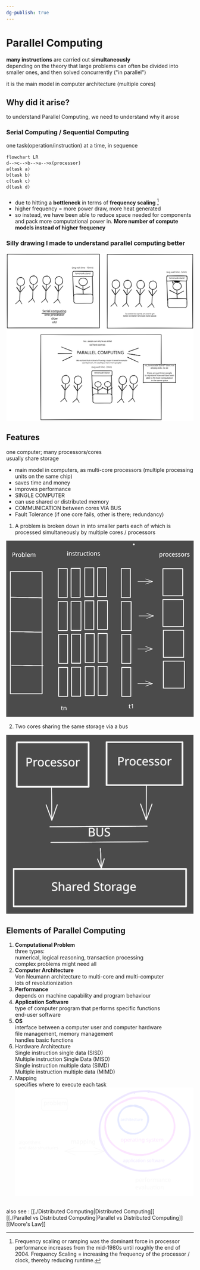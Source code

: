 ```yaml
---  
dg-publish: true  
---  
```

# Parallel Computing   
**many instructions** are carried out **simultaneously**   
depending on the theory that large problems can often be divided into smaller ones, and then solved concurrently ("in parallel")  
  
it is the main model in computer architecture (multiple cores)  
  
## Why did it arise?   
  
to understand Parallel Computing, we need to understand why it arose  
  
### Serial Computing / Sequential Computing   
one task(operation/instruction) at a time, in sequence   
  
```mermaid  
flowchart LR  
d-->c-->b-->a-->x(processor)  
a(task a)  
b(task b)  
c(task c)  
d(task d)  
```  
###  
- due to hitting a **bottleneck** in terms of **frequency scaling** [^1]  
- higher frequency = more power draw, more heat generated   
- so instead, we have been able to reduce space needed for components and  pack more computational power in. **More  number of compute models instead of higher frequency**   
### Silly drawing I made to understand parallel computing better  
  
![A silly comic illustrating how parallel computing came about. By comparing it to the management of a lemonade stand. 100% accurate](./parallelcomputingcomic.svg)  
  
  
  
  
  
## Features   
one computer; many processors/cores   
usually share storage  
- main model in computers, as multi-core processors (multiple processing units on the same chip)  
- saves time and money   
- improves performance   
- SINGLE COMPUTER  
-  can use shared or distributed memory   
- COMMUNICATION between cores VIA BUS   
- Fault Tolerance (if one core fails, other is there; redundancy)  
  
1) A problem is broken down in into smaller parts each of which is processed simultaneously by multiple cores / processors  
  
![image showing how a problem is split and processed](./parallelcomputing2.svg)  
  
  
2) Two cores sharing the same storage via a bus  
  
![two cores sharing same memory through bus](./parallelcomputing1.svg)  
  
## Elements of Parallel Computing   
1. **Computational Problem**      
	three types:   
	numerical, logical reasoning, transaction processing   
	complex problems might need all   
2. **Computer Architecture**   
	Von Neumann architecture to multi-core and  multi-computer  
	lots of revolutionization  
3. **Performance**   
	depends on machine capability and program behaviour 	  
4. **Application Software**   
	type of computer program that performs specific functions  
	end-user software  
5. **OS**  
	interface between a computer user and computer hardware  
	file management, memory management  
	handles basic functions  
6. Hardware Architecture   
	   Single instruction single data (SISD)  
	   Multiple instruction  Single Data (MISD)  
	   Single instruction multiple data (SIMD)  
	   Multiple instruction multiple data (MIMD)  
7. Mapping  
	   specifies where to execute each task  
![elements of parallel computing](./parallelcomputingelements.svg)  
  
##  
  
also see : [[./Distributed Computing|Distributed Computing]]  
[[./Parallel vs Distributed Computing|Parallel vs Distributed Computing]]  
[[Moore's Law]]  
  
[^1]: Frequency scaling or ramping was the dominant force in  processor performance increases from the mid-1980s until roughly the end of 2004. Frequency Scaling = increasing the frequency of the processor / clock, thereby reducing runtime.   
